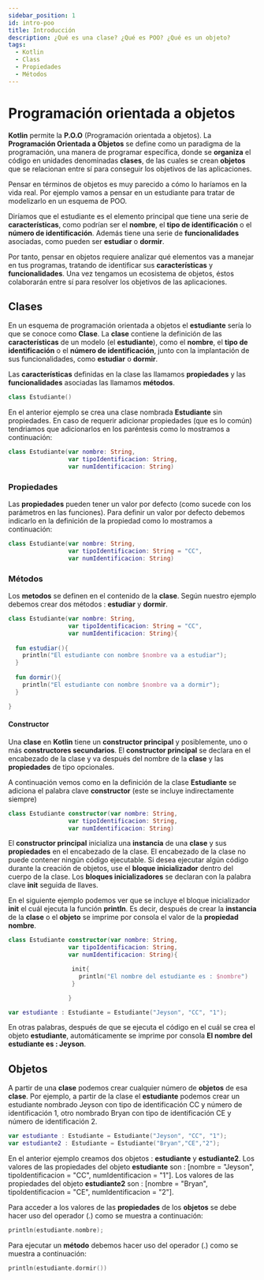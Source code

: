 ```yaml
---
sidebar_position: 1
id: intro-poo
title: Introducción
description: ¿Qué es una clase? ¿Qué es POO? ¿Qué es un objeto?
tags:
  - Kotlin
  - Class
  - Propiedades
  - Métodos
---
```


# Programación orientada a objetos

**Kotlin** permite la **P.O.O** (Programación orientada a objetos). La **Programación Orientada a Objetos** se define como un paradigma de la programación, una manera de programar específica, donde se **organiza** el código en unidades denominadas **clases**, de las cuales se crean **objetos** que se relacionan entre sí para conseguir los objetivos de las aplicaciones.

Pensar en términos de objetos es muy parecido a cómo lo haríamos en la vida real. Por ejemplo vamos a pensar en un estudiante para tratar de modelizarlo en un esquema de POO.

Diríamos que el estudiante es el elemento principal que tiene una serie de **características**, como podrían ser el **nombre**, el **tipo de identificación** o el **número de identificación**. Además tiene una serie de **funcionalidades** asociadas, como pueden ser **estudiar** o **dormir**.

Por tanto, pensar en objetos requiere analizar qué elementos vas a manejar en tus programas, tratando de identificar sus **características** y **funcionalidades**. Una vez tengamos un ecosistema de objetos, éstos colaborarán entre sí para resolver los objetivos de las aplicaciones.

## Clases

En un esquema de programación orientada a objetos el **estudiante** sería lo que se conoce como **Clase**. La **clase** contiene la definición de las **características** de un modelo (el **estudiante**), como el **nombre**, el **tipo de identificación** o el **número de identificación**, junto con la implantación de sus funcionalidades, como **estudiar** o **dormir**.

Las **características** definidas en la clase las llamamos **propiedades** y las **funcionalidades** asociadas las llamamos **métodos**.

```kotlin
class Estudiante()
```

En el anterior ejemplo se crea una clase nombrada **Estudiante** sin propiedades. En caso de requerir adicionar propiedades (que es lo común) tendriamos que adicionarlos en los paréntesis como lo mostramos a continuación:

```kotlin
class Estudiante(var nombre: String, 
                 var tipoIdentificacion: String, 
                 var numIdentificacion: String)
```

### Propiedades

Las **propiedades** pueden tener un valor por defecto (como sucede con los parámetros en las funciones). Para definir un valor por defecto debemos indicarlo en la definición de la propiedad como lo mostramos a continuación:

```kotlin
class Estudiante(var nombre: String, 
                 var tipoIdentificacion: String = "CC", 
                 var numIdentificacion: String)
```

### Métodos

Los **metodos** se definen en el contenido de la **clase**. Según nuestro ejemplo debemos crear dos métodos : **estudiar** y **dormir**. 

```kotlin
class Estudiante(var nombre: String, 
                 var tipoIdentificacion: String = "CC", 
                 var numIdentificacion: String){
  
  fun estudiar(){
    println("El estudiante con nombre $nombre va a estudiar");
  }
  
  fun dormir(){
    println("El estudiante con nombre $nombre va a dormir");
  }

}
```

#### Constructor

Una **clase** en **Kotlin** tiene un **constructor principal** y posiblemente, uno o más **constructores secundarios**. El **constructor principal** se declara en el encabezado de la clase y va después del nombre de la **clase** y las **propiedades** de tipo opcionales.

A continuación vemos como en la definición de la clase **Estudiante** se adiciona el palabra clave **constructor** (este se incluye indirectamente siempre)

```kotlin
class Estudiante constructor(var nombre: String, 
                 var tipoIdentificacion: String, 
                 var numIdentificacion: String)
```

El **constructor principal** inicializa una **instancia** de una **clase** y sus **propiedades** en el encabezado de la clase. El encabezado de la clase no puede contener ningún código ejecutable. Si desea ejecutar algún código durante la creación de objetos, use el **bloque inicializador** dentro del cuerpo de la clase. Los **bloques inicializadores** se declaran con la palabra clave **init** seguida de llaves.

En el siguiente ejemplo podemos ver que se incluye el bloque inicializador **init** el cuál ejecuta la función **println**. Es decir, después de crear la **instancia** de la **clase** o el **objeto** se imprime por consola el valor de la **propiedad** **nombre**. 

```kotlin
class Estudiante constructor(var nombre: String, 
                 var tipoIdentificacion: String, 
                 var numIdentificacion: String){

                  init{
                    println("El nombre del estudiante es : $nombre")
                  }

                 }
```

```kotlin
var estudiante : Estudiante = Estudiante("Jeyson", "CC", "1");
```

En otras palabras, después de que se ejecuta el código en el cuál se crea el objeto **estudiante**, automáticamente se imprime por consola **El nombre del estudiante es : Jeyson**.

## Objetos

A partir de una **clase** podemos crear cualquier número de **objetos** de esa **clase**. Por ejemplo, a partir de la clase el **estudiante** podemos crear un estudiante nombrado Jeyson con tipo de identificación CC y número de identificación 1, otro nombrado Bryan con tipo de identificación CE y número de identificación 2. 

```kotlin
var estudiante : Estudiante = Estudiante("Jeyson", "CC", "1");
var estudiante2 : Estudiante = Estudiante("Bryan","CE","2");
```

En el anterior ejemplo creamos dos objetos : **estudiante** y **estudiante2**. Los valores de las propiedades del objeto **estudiante** son : [nombre = "Jeyson", tipoIdentificacion = "CC", numIdentificacion = "1"]. Los valores de las propiedades del objeto **estudiante2** son : [nombre = "Bryan", tipoIdentificacion = "CE", numIdentificacion = "2"].

Para acceder a los valores de las **propiedades** de los **objetos** se debe hacer uso del operador (.) como se muestra a continuación:

```kotlin
println(estudiante.nombre);
```

Para ejecutar un **método** debemos hacer uso del operador (.) como se muestra a continuación:

```kotlin
println(estudiante.dormir())
```